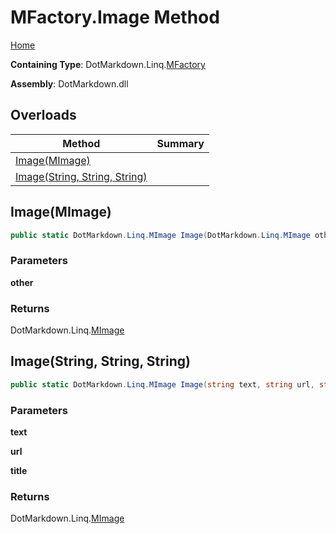 # MFactory\.Image Method

[Home](../../../../README.md)

**Containing Type**: DotMarkdown\.Linq\.[MFactory](../README.md)

**Assembly**: DotMarkdown\.dll

## Overloads

| Method | Summary |
| ------ | ------- |
| [Image(MImage)](#DotMarkdown_Linq_MFactory_Image_DotMarkdown_Linq_MImage_) | |
| [Image(String, String, String)](#DotMarkdown_Linq_MFactory_Image_System_String_System_String_System_String_) | |

## Image\(MImage\) <a name="DotMarkdown_Linq_MFactory_Image_DotMarkdown_Linq_MImage_"></a>

```csharp
public static DotMarkdown.Linq.MImage Image(DotMarkdown.Linq.MImage other)
```

### Parameters

**other**

### Returns

DotMarkdown\.Linq\.[MImage](../../MImage/README.md)

## Image\(String, String, String\) <a name="DotMarkdown_Linq_MFactory_Image_System_String_System_String_System_String_"></a>

```csharp
public static DotMarkdown.Linq.MImage Image(string text, string url, string title = null)
```

### Parameters

**text**

**url**

**title**

### Returns

DotMarkdown\.Linq\.[MImage](../../MImage/README.md)

